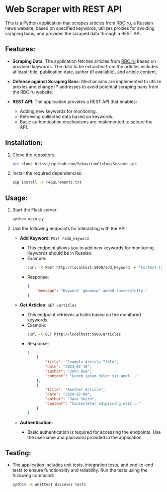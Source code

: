 # Web Scraper with REST API

This is a Python application that scrapes articles from [RBC.ru](https://www.rbc.ru), a Russian news website, based on specified keywords, utilizes proxies for avoiding scraping bans, and provides the scraped data through a REST API.

## Features:

- **Scraping Data**: The application fetches articles from [RBC.ru](https://www.rbc.ru) based on provided keywords. The data to be extracted from the articles includes at least: title, publication date, author (if available), and article content.

- **Defense against Scraping Bans**: Mechanisms are implemented to utilize proxies and change IP addresses to avoid potential scraping bans from the RBC.ru website.

- **REST API**: The application provides a REST API that enables:
  - Adding new keywords for monitoring.
  - Retrieving collected data based on keywords.
  - Basic authentication mechanisms are implemented to secure the API.

## Installation:

1. Clone the repository:

    ```bash
    git clone https://github.com/SebastianCielma/Scraper.git
    ```

2. Install the required dependencies:

    ```bash
    pip install -r requirements.txt
    ```

## Usage:

1. Start the Flask server:

    ```bash
    python main.py
    ```

2. Use the following endpoints for interacting with the API:

    - **Add Keyword**: `POST /add_keyword`
      - This endpoint allows you to add new keywords for monitoring. Keywords should be in Russian.
      - Example:
        ```bash
        curl -X POST http://localhost:5000/add_keyword -H "Content-Type: application/json" -d '{"keyword": "финансы"}'
        ```
      - Response:
        ```json
        {
            "message": "Keyword 'финансы' added successfully."
        }
        ```

    - **Get Articles**: `GET /articles`
      - This endpoint retrieves articles based on the monitored keywords.
      - Example:
        ```bash
        curl -X GET http://localhost:5000/articles
        ```
      - Response:
        ```json
        [
            {
                "title": "Example Article Title",
                "date": "2024-02-10",
                "author": "John Doe",
                "content": "Lorem ipsum dolor sit amet..."
            },
            {
                "title": "Another Article",
                "date": "2024-02-09",
                "author": "Jane Smith",
                "content": "Consectetur adipiscing elit..."
            }
        ]
        ```

    - **Authentication**:
      - Basic authentication is required for accessing the endpoints. Use the username and password provided in the application.


## Testing:

- The application includes unit tests, integration tests, and end-to-end tests to ensure functionality and reliability. Run the tests using the following command:

    ```bash
    python -m unittest discover tests
    ```

